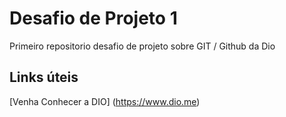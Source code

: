 # Desafio de Projeto 1
Primeiro repositorio desafio de projeto sobre GIT / Github da Dio

## Links úteis 
[Venha Conhecer a DIO] (https://www.dio.me)


